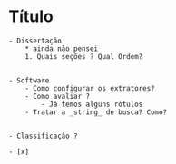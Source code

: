 

# Título 


	- Dissertação 
		* ainda não pensei
		1. Quais seções ? Qual Ordem?

	
	- Software 
		- Como configurar os extratores?
		- Como avaliar ?
			- Já temos alguns rótulos
		- Tratar a _string_ de busca? Como?
		

	- Classificação ?

	- [x]







